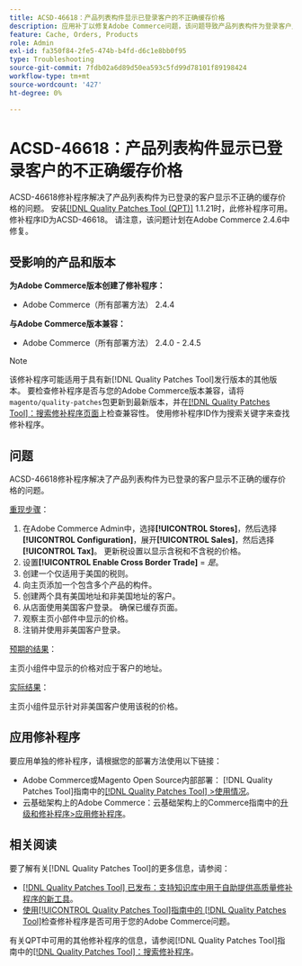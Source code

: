 ```yaml
---
title: ACSD-46618：产品列表构件显示已登录客户的不正确缓存价格
description: 应用补丁以修复Adobe Commerce问题，该问题导致产品列表构件为登录客户显示不正确的缓存价格。
feature: Cache, Orders, Products
role: Admin
exl-id: fa350f84-2fe5-474b-b4fd-d6c1e8bb0f95
type: Troubleshooting
source-git-commit: 7fdb02a6d89d50ea593c5fd99d78101f89198424
workflow-type: tm+mt
source-wordcount: '427'
ht-degree: 0%

---
```


# ACSD-46618：产品列表构件显示已登录客户的不正确缓存价格

ACSD-46618修补程序解决了产品列表构件为已登录的客户显示不正确的缓存价格的问题。 安装[[!DNL Quality Patches Tool (QPT)]](https://experienceleague.adobe.com/docs/commerce-knowledge-base/kb/announcements/commerce-announcements/magento-quality-patches-released-new-tool-to-self-serve-quality-patches.html) 1.1.21时，此修补程序可用。 修补程序ID为ACSD-46618。 请注意，该问题计划在Adobe Commerce 2.4.6中修复。

## 受影响的产品和版本

**为Adobe Commerce版本创建了修补程序：**
* Adobe Commerce（所有部署方法） 2.4.4

**与Adobe Commerce版本兼容：**
* Adobe Commerce（所有部署方法） 2.4.0 - 2.4.5

>[!NOTE]
>
>该修补程序可能适用于具有新[!DNL Quality Patches Tool]发行版本的其他版本。 要检查修补程序是否与您的Adobe Commerce版本兼容，请将`magento/quality-patches`包更新到最新版本，并在[[!DNL Quality Patches Tool]：搜索修补程序页面](https://experienceleague.adobe.com/tools/commerce-quality-patches/index.html)上检查兼容性。 使用修补程序ID作为搜索关键字来查找修补程序。

## 问题

ACSD-46618修补程序解决了产品列表构件为已登录的客户显示不正确的缓存价格的问题。

<u>重现步骤</u>：

1. 在Adobe Commerce Admin中，选择&#x200B;**[!UICONTROL Stores]**，然后选择&#x200B;**[!UICONTROL Configuration]**，展开&#x200B;**[!UICONTROL Sales]**，然后选择&#x200B;**[!UICONTROL Tax]**。 更新税设置以显示含税和不含税的价格。
1. 设置&#x200B;**[!UICONTROL Enable Cross Border Trade]** = _是_。
1. 创建一个仅适用于美国的税则。
1. 向主页添加一个包含多个产品的构件。
1. 创建两个具有美国地址和非美国地址的客户。
1. 从店面使用美国客户登录。 确保已缓存页面。
1. 观察主页小部件中显示的价格。
1. 注销并使用非美国客户登录。

<u>预期的结果</u>：

主页小组件中显示的价格对应于客户的地址。

<u>实际结果</u>：

主页小组件显示针对非美国客户使用该税的价格。

## 应用修补程序

要应用单独的修补程序，请根据您的部署方法使用以下链接：

* Adobe Commerce或Magento Open Source内部部署： [!DNL Quality Patches Tool]指南中的[[!DNL Quality Patches Tool] >使用情况](/help/tools/quality-patches-tool/usage.md)。
* 云基础架构上的Adobe Commerce：云基础架构上的Commerce指南中的[升级和修补程序>应用修补程序](https://experienceleague.adobe.com/docs/commerce-cloud-service/user-guide/develop/upgrade/apply-patches.html)。

## 相关阅读

要了解有关[!DNL Quality Patches Tool]的更多信息，请参阅：

* [[!DNL Quality Patches Tool] 已发布：支持知识库中用于自助提供高质量修补程序的新工具](https://experienceleague.adobe.com/en/docs/commerce-operations/tools/quality-patches-tool/quality-patches-tool-to-self-serve-quality-patches)。
* [使用[!UICONTROL Quality Patches Tool]指南中的 [!DNL Quality Patches Tool]](/help/tools/quality-patches-tool/patches-available-in-qpt/check-patch-for-magento-issue-with-magento-quality-patches.md)检查修补程序是否可用于您的Adobe Commerce问题。


有关QPT中可用的其他修补程序的信息，请参阅[!DNL Quality Patches Tool]指南中的[[!DNL Quality Patches Tool]：搜索修补程序](https://experienceleague.adobe.com/tools/commerce-quality-patches/index.html)。
